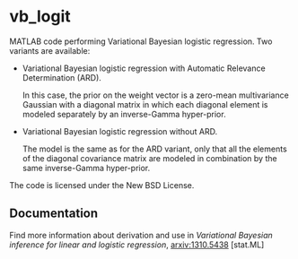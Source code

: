 vb_logit
========

MATLAB code performing Variational Bayesian logistic regression. Two variants are available:

*   Variational Bayesian logistic regression with Automatic Relevance Determination (ARD).

    In this case, the prior on the weight vector is a zero-mean multivariance Gaussian with a diagonal matrix in which each diagonal element is modeled separately by an inverse-Gamma hyper-prior.

*   Variational Bayesian logistic regression without ARD.
   
    The model is the same as for the ARD variant, only that all the elements of the diagonal covariance matrix are modeled in combination by the same inverse-Gamma hyper-prior.

The code is licensed under the New BSD License.

Documentation
-------------

Find more information about derivation and use in *Variational Bayesian
inference for linear and logistic regression*, [arxiv:1310.5438](http://arxiv.org/abs/1310.5438) [stat.ML]

